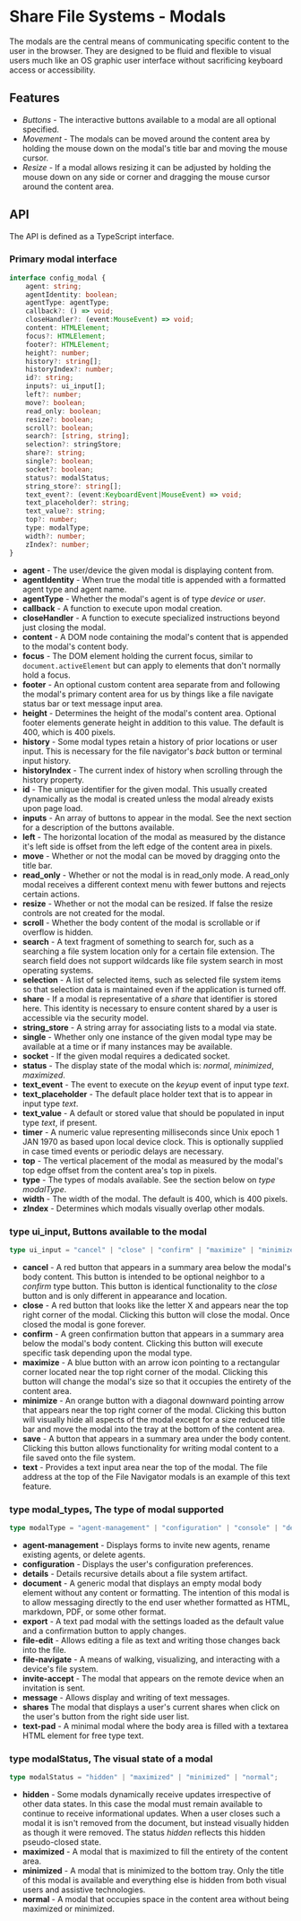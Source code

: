 <!-- documentation/modal - Notes about modals and the graphic user interface that displays in the browser. -->
<!-- cspell:words keyup -->

# Share File Systems - Modals
The modals are the central means of communicating specific content to the user in the browser.  They are designed to be fluid and flexible to visual users much like an OS graphic user interface without sacrificing keyboard access or accessibility.

## Features
* *Buttons* - The interactive buttons available to a modal are all optional specified.
* *Movement* - The modals can be moved around the content area by holding the mouse down on the modal's title bar and moving the mouse cursor.
* *Resize* - If a modal allows resizing it can be adjusted by holding the mouse down on any side or corner and dragging the mouse cursor around the content area.

## API
The API is defined as a TypeScript interface.

### Primary modal interface
```typescript
interface config_modal {
    agent: string;
    agentIdentity: boolean;
    agentType: agentType;
    callback?: () => void;
    closeHandler?: (event:MouseEvent) => void;
    content: HTMLElement;
    focus?: HTMLElement;
    footer?: HTMLElement;
    height?: number;
    history?: string[];
    historyIndex?: number;
    id?: string;
    inputs?: ui_input[];
    left?: number;
    move?: boolean;
    read_only: boolean;
    resize?: boolean;
    scroll?: boolean;
    search?: [string, string];
    selection?: stringStore;
    share?: string;
    single?: boolean;
    socket?: boolean;
    status?: modalStatus;
    string_store?: string[];
    text_event?: (event:KeyboardEvent|MouseEvent) => void;
    text_placeholder?: string;
    text_value?: string;
    top?: number;
    type: modalType;
    width?: number;
    zIndex?: number;
}
```

* **agent** - The user/device the given modal is displaying content from.
* **agentIdentity** - When true the modal title is appended with a formatted agent type and agent name.
* **agentType** - Whether the modal's agent is of type *device* or *user*.
* **callback** - A function to execute upon modal creation.
* **closeHandler** - A function to execute specialized instructions beyond just closing the modal.
* **content** - A DOM node containing the modal's content that is appended to the modal's content body.
* **focus** - The DOM element holding the current focus, similar to `document.activeElement` but can apply to elements that don't normally hold a focus.
* **footer** - An optional custom content area separate from and following the modal's primary content area for us by things like a file navigate status bar or text message input area.
* **height** - Determines the height of the modal's content area.  Optional footer elements generate height in addition to this value.  The default is 400, which is 400 pixels.
* **history** - Some modal types retain a history of prior locations or user input. This is necessary for the file navigator's *back* button or terminal input history.
* **historyIndex** - The current index of history when scrolling through the history property.
* **id** - The unique identifier for the given modal.  This usually created dynamically as the modal is created unless the modal already exists upon page load.
* **inputs** - An array of buttons to appear in the modal.  See the next section for a description of the buttons available.
* **left** - The horizontal location of the modal as measured by the distance it's left side is offset from the left edge of the content area in pixels.
* **move** - Whether or not the modal can be moved by dragging onto the title bar.
* **read_only** - Whether or not the modal is in read_only mode.  A read_only modal receives a different context menu with fewer buttons and rejects certain actions.
* **resize** - Whether or not the modal can be resized.  If false the resize controls are not created for the modal.
* **scroll** - Whether the body content of the modal is scrollable or if overflow is hidden.
* **search** - A text fragment of something to search for, such as a searching a file system location only for a certain file extension.  The search field does not support wildcards like file system search in most operating systems.
* **selection** - A list of selected items, such as selected file system items so that selection data is maintained even if the application is turned off.
* **share** - If a modal is representative of a *share* that identifier is stored here.  This identity is necessary to ensure content shared by a user is accessible via the security model.
* **string_store** - A string array for associating lists to a modal via state.
* **single** - Whether only one instance of the given modal type may be available at a time or if many instances may be available.
* **socket** - If the given modal requires a dedicated socket.
* **status** - The display state of the modal which is: *normal*, *minimized*, *maximized*.
* **text_event** - The event to execute on the *keyup* event of input type *text*.
* **text_placeholder** - The default place holder text that is to appear in input type *text*.
* **text_value** - A default or stored value that should be populated in input type *text*, if present.
* **timer** - A numeric value representing milliseconds since Unix epoch 1 JAN 1970 as based upon local device clock. This is optionally supplied in case timed events or periodic delays are necessary.
* **top** - The vertical placement of the modal as measured by the modal's top edge offset from the content area's top in pixels.
* **type** - The types of modals available.  See the section below on *type modalType*.
* **width** - The width of the modal.  The default is 400, which is 400 pixels.
* **zIndex** - Determines which modals visually overlap other modals.

### type ui_input, Buttons available to the modal
```typescript
type ui_input = "cancel" | "close" | "confirm" | "maximize" | "minimize" | "save" | "text";
```

* **cancel** - A red button that appears in a summary area below the modal's body content.  This button is intended to be optional neighbor to a *confirm* type button.  This button is identical functionality to the *close* button and is only different in appearance and location.
* **close** - A red button that looks like the letter X and appears near the top right corner of the modal.  Clicking this button will close the modal.  Once closed the modal is gone forever.
* **confirm** - A green confirmation button that appears in a summary area below the modal's body content.  Clicking this button will execute specific task depending upon the modal type.
* **maximize** - A blue button with an arrow icon pointing to a rectangular corner located near the top right corner of the modal.  Clicking this button will change the modal's size so that it occupies the entirety of the content area.
* **minimize** - An orange button with a diagonal downward pointing arrow that appears near the top right corner of the modal.  Clicking this button will visually hide all aspects of the modal except for a size reduced title bar and move the modal into the tray at the bottom of the content area.
* **save** - A button that appears in a summary area under the body content.  Clicking this button allows functionality for writing modal content to a file saved onto the file system.
* **text** - Provides a text input area near the top of the modal.  The file address at the top of the File Navigator modals is an example of this text feature.

### type modal_types, The type of modal supported
```typescript
type modalType = "agent-management" | "configuration" | "console" | "details" | "document" | "export" | "file-edit" | "file-navigate" | "invite-accept" | "message" | "shares" | "tex-pad";
```

* **agent-management** - Displays forms to invite new agents, rename existing agents, or delete agents.
* **configuration** - Displays the user's configuration preferences.
* **details** - Details recursive details about a file system artifact.
* **document** - A generic modal that displays an empty modal body element without any content or formatting.  The intention of this modal is to allow messaging directly to the end user whether formatted as HTML, markdown, PDF, or some other format.
* **export** - A text pad modal with the settings loaded as the default value and a confirmation button to apply changes.
* **file-edit** - Allows editing a file as text and writing those changes back into the file.
* **file-navigate** - A means of walking, visualizing, and interacting with a device's file system.
* **invite-accept** - The modal that appears on the remote device when an invitation is sent.
* **message** - Allows display and writing of text messages.
* **shares** The modal that displays a user's current shares when click on the user's button from the right side user list.
* **text-pad** - A minimal modal where the body area is filled with a textarea HTML element for free type text.

### type modalStatus, The visual state of a modal
```typescript
type modalStatus = "hidden" | "maximized" | "minimized" | "normal";
```

* **hidden** - Some modals dynamically receive updates irrespective of other data states.  In this case the modal must remain available to continue to receive informational updates.  When a user closes such a modal it is isn't removed from the document, but instead visually hidden as though it were removed.  The status *hidden* reflects this hidden pseudo-closed state.
* **maximized** - A modal that is maximized to fill the entirety of the content area.
* **minimized** - A modal that is minimized to the bottom tray.  Only the title of this modal is available and everything else is hidden from both visual users and assistive technologies.
* **normal** - A modal that occupies space in the content area without being maximized or minimized.